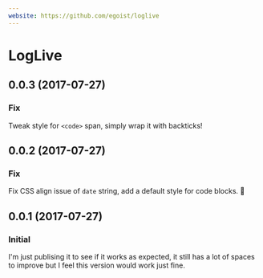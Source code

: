 ```yaml
---
website: https://github.com/egoist/loglive
---
```


# LogLive

## 0.0.3 (2017-07-27)

### Fix

Tweak style for `<code>` span, simply wrap it with backticks!

## 0.0.2 (2017-07-27)

### Fix

Fix CSS align issue of `date` string, add a default style for code blocks. 💅

## 0.0.1 (2017-07-27)

### Initial

I'm just publising it to see if it works as expected, it still has a lot of spaces to improve but I feel this version would work just fine.
